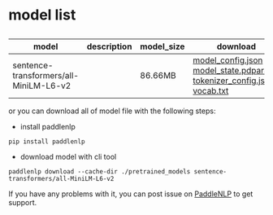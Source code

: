 #  model list

##  

| model  | description | model_size  | download         |
| --- | --- | --- | --- |
|sentence-transformers/all-MiniLM-L6-v2|  | 86.66MB | [model_config.json](https://bj.bcebos.com/paddlenlp/models/community/sentence-transformers/all-MiniLM-L6-v2/model_config.json)<br>[model_state.pdparams](https://bj.bcebos.com/paddlenlp/models/community/sentence-transformers/all-MiniLM-L6-v2/model_state.pdparams)<br>[tokenizer_config.json](https://bj.bcebos.com/paddlenlp/models/community/sentence-transformers/all-MiniLM-L6-v2/tokenizer_config.json)<br>[vocab.txt](https://bj.bcebos.com/paddlenlp/models/community/sentence-transformers/all-MiniLM-L6-v2/vocab.txt) |

or you can download all of model file with the following steps:

* install paddlenlp

```shell
pip install paddlenlp
```

* download model with cli tool

```shell
paddlenlp download --cache-dir ./pretrained_models sentence-transformers/all-MiniLM-L6-v2
```

If you have any problems with it, you can post issue on [PaddleNLP](https://github.com/PaddlePaddle/PaddleNLP) to get support.
